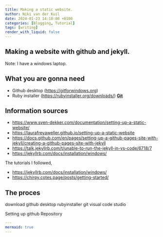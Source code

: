 ```yaml
---
title: Making a static website.
author: Niki van der Kuil
date: 2024-01-23 14:10:00 +0100
categories: [Blogging, Tutorial]
tags: [writing]
render_with_liquid: false
---
```


## Making a website with github and jekyll.

Note: I have a windows laptop.

## What you are gonna need

- Github desktop (https://gitforwindows.org)
- Ruby installer (https://rubyinstaller.org/downloads/)
  [**Git**](https://git-scm.com/downloads)

## Information sources

- https://www.sven-dekker.com/documentation/setting-up-a-static-website/
- https://laurafreyaweller.github.io/setting-up-a-static-website
- https://docs.github.com/en/pages/setting-up-a-github-pages-site-with-jekyll/creating-a-github-pages-site-with-jekyll
- https://talk.jekyllrb.com/t/unable-to-run-the-jekyll-in-vs-code/6718/7
- https://jekyllrb.com/docs/installation/windows/

The tutorials I followed,

- https://jekyllrb.com/docs/installation/windows/
- https://chirpy.cotes.page/posts/getting-started/

## The proces

download
github desktop
rubyinstaller
git
visual code studio

Setting up github
Repository

```yaml
---
mermaid: true
---
```
